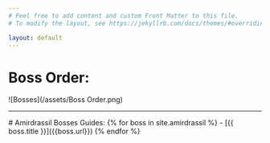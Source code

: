 ```yaml
---
# Feel free to add content and custom Front Matter to this file.
# To modify the layout, see https://jekyllrb.com/docs/themes/#overriding-theme-defaults

layout: default
---
```


# Boss Order:
![Bosses](/assets/Boss Order.png)

<hr>
# Amirdrassil Bosses Guides:
{% for boss in site.amirdrassil %}
- [{{ boss.title }}]({{boss.url}})
{% endfor %}

